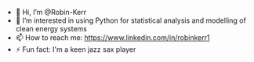 - 👋 Hi, I’m @Robin-Kerr
- 👀 I’m interested in using Python for statistical analysis and modelling of clean energy systems
- 📫 How to reach me: https://www.linkedin.com/in/robinkerr1
- ⚡ Fun fact: I'm a keen jazz sax player 

<!---
Robin-Kerr/Robin-Kerr is a ✨ special ✨ repository because its `README.md` (this file) appears on your GitHub profile.
You can click the Preview link to take a look at your changes.
--->
